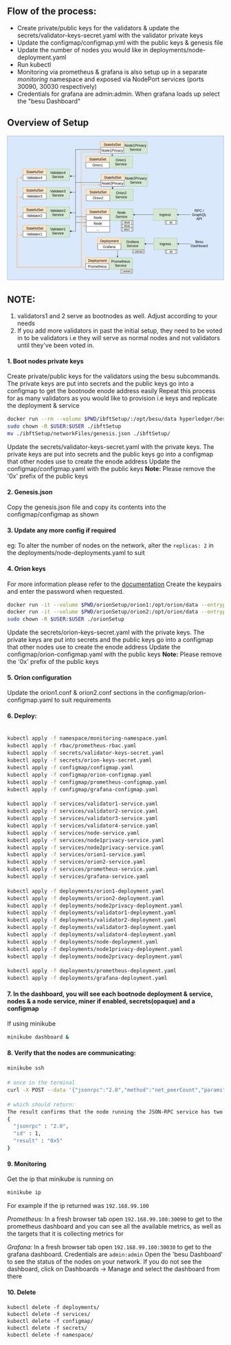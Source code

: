 
## Flow of the process:
- Create private/public keys for the validators & update the secrets/validator-keys-secret.yaml with the validator private keys
- Update the configmap/configmap.yml with the public keys & genesis file
- Update the number of nodes you would like in deployments/node-deployment.yaml
- Run kubectl
- Monitoring via prometheus & grafana is also setup up in a separate *monitoring* namespace and exposed via NodePort services (ports 30090, 30030 respectively)
- Credentials for grafana are admin:admin. When grafana loads up select the "besu Dashboard"

## Overview of Setup
![Image ibft](../../images/ibft-orion.png)

## NOTE:
1. validators1 and 2 serve as bootnodes as well. Adjust according to your needs
2. If you add more validators in past the initial setup, they need to be voted in to be validators i.e they will serve as normal nodes and not validators until they've been voted in.

#### 1. Boot nodes private keys
Create private/public keys for the validators using the besu subcommands. The private keys are put into secrets and the public keys go into a configmap to get the bootnode enode address easily
Repeat this process for as many validators as you would like to provision i.e keys and replicate the deployment & service

```bash
docker run --rm --volume $PWD/ibftSetup/:/opt/besu/data hyperledger/besu:develop operator generate-blockchain-config --config-file=/opt/besu/data/ibftConfigFile.json --to=/opt/besu/data/networkFiles --private-key-file-name=key
sudo chown -R $USER:$USER ./ibftSetup
mv ./ibftSetup/networkFiles/genesis.json ./ibftSetup/
```

Update the secrets/validator-keys-secret.yaml with the private keys. The private keys are put into secrets and the public keys go into a configmap that other nodes use to create the enode address
Update the configmap/configmap.yaml with the public keys
**Note:** Please remove the '0x' prefix of the public keys

#### 2. Genesis.json
Copy the genesis.json file and copy its contents into the configmap/configmap as shown

#### 3. Update any more config if required
eg: To alter the number of nodes on the network, alter the `replicas: 2` in the deployments/node-deployments.yaml to suit

#### 4. Orion keys
For more information please refer to the [documentation](https://docs.orion.pegasys.tech/en/stable/Getting-Started/Quickstart/#2-generate-keys) 
Create the keypairs and enter the password when requested. 
```bash
docker run -it --volume $PWD/orionSetup/orion1:/opt/orion/data --entrypoint "/bin/sh" pegasyseng/orion:develop -c 'cd /opt/orion/data && /opt/orion/bin/orion -g nodeKey'
docker run -it --volume $PWD/orionSetup/orion2:/opt/orion/data --entrypoint "/bin/sh" pegasyseng/orion:develop -c 'cd /opt/orion/data && /opt/orion/bin/orion -g nodeKey' 
sudo chown -R $USER:$USER ./orionSetup
```

Update the secrets/orion-keys-secret.yaml with the private keys. The private keys are put into secrets and the public keys go into a configmap that other nodes use to create the enode address
Update the configmap/orion-configmap.yaml with the public keys
**Note:** Please remove the '0x' prefix of the public keys

#### 5. Orion configuration
Update the orion1.conf & orion2.conf sections in the configmap/orion-configmap.yaml to suit requirements 

#### 6. Deploy:
```bash

kubectl apply -f namespace/monitoring-namespace.yaml
kubectl apply -f rbac/prometheus-rbac.yaml
kubectl apply -f secrets/validator-keys-secret.yaml
kubectl apply -f secrets/orion-keys-secret.yaml
kubectl apply -f configmap/configmap.yaml
kubectl apply -f configmap/orion-configmap.yaml
kubectl apply -f configmap/prometheus-configmap.yaml
kubectl apply -f configmap/grafana-configmap.yaml

kubectl apply -f services/validator1-service.yaml
kubectl apply -f services/validator2-service.yaml
kubectl apply -f services/validator3-service.yaml
kubectl apply -f services/validator4-service.yaml
kubectl apply -f services/node-service.yaml
kubectl apply -f services/node1privacy-service.yaml
kubectl apply -f services/node2privacy-service.yaml
kubectl apply -f services/orion1-service.yaml
kubectl apply -f services/orion2-service.yaml
kubectl apply -f services/prometheus-service.yaml
kubectl apply -f services/grafana-service.yaml

kubectl apply -f deployments/orion1-deployment.yaml
kubectl apply -f deployments/orion2-deployment.yaml
kubectl apply -f deployments/node2privacy-deployment.yaml
kubectl apply -f deployments/validator1-deployment.yaml
kubectl apply -f deployments/validator2-deployment.yaml
kubectl apply -f deployments/validator3-deployment.yaml
kubectl apply -f deployments/validator4-deployment.yaml
kubectl apply -f deployments/node-deployment.yaml
kubectl apply -f deployments/node1privacy-deployment.yaml
kubectl apply -f deployments/node2privacy-deployment.yaml

kubectl apply -f deployments/prometheus-deployment.yaml
kubectl apply -f deployments/grafana-deployment.yaml

```


#### 7. In the dashboard, you will see each bootnode deployment & service, nodes & a node service, miner if enabled, secrets(opaque) and a configmap

If using minikube
```bash
minikube dashboard &
```

#### 8. Verify that the nodes are communicating:
```bash
minikube ssh

# once in the terminal
curl -X POST --data '{"jsonrpc":"2.0","method":"net_peerCount","params":[],"id":1}' <besu_NODE_SERVICE_HOST>:8545

# which should return:
The result confirms that the node running the JSON-RPC service has two peers:
{
  "jsonrpc" : "2.0",
  "id" : 1,
  "result" : "0x5"
}

```


#### 9. Monitoring
Get the ip that minikube is running on
```bash
minikube ip
```

For example if the ip returned was `192.168.99.100`

*Prometheus:*
In a fresh browser tab open `192.168.99.100:30090` to get to the prometheus dashboard and you can see all the available metrics, as well as the targets that it is collecting metrics for

*Grafana:*
In a fresh browser tab open `192.168.99.100:30030` to get to the grafana dashboard. Credentials are `admin:admin` Open the 'besu Dashboard' to see the status of the nodes on your network. If you do not see the dashboard, click on Dashboards -> Manage and select the dashboard from there


#### 10. Delete
```
kubectl delete -f deployments/
kubectl delete -f services/
kubectl delete -f configmap/
kubectl delete -f secrets/
kubectl delete -f namespace/
```
